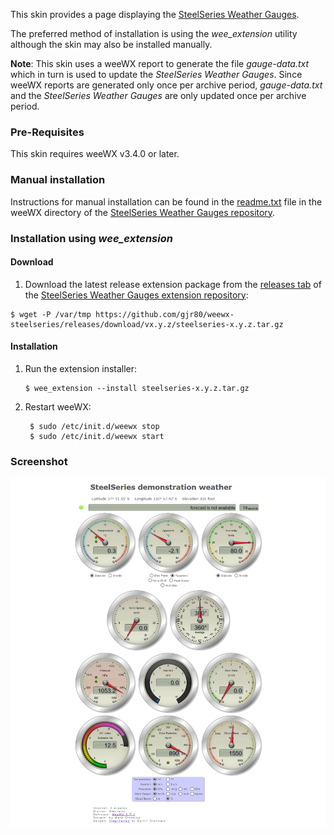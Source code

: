 This skin provides a page displaying the [SteelSeries Weather Gauges](https://github.com/mcrossley/SteelSeries-Weather-Gauges).

The preferred method of installation is using the *wee_extension* utility although the skin may also be installed manually.

**Note**: This skin uses a weeWX report to generate the file *gauge-data.txt* which in turn is used to update the *SteelSeries Weather Gauges*. Since weeWX reports are generated only once per archive period, *gauge-data.txt* and the *SteelSeries Weather Gauges* are only updated once per archive period.

### Pre-Requisites

This skin requires weeWX v3.4.0 or later.

### Manual installation

Instructions for manual installation can be found in the [readme.txt](https://github.com/mcrossley/SteelSeries-Weather-Gauges/tree/master/weather_server/WeeWX) file in the weeWX directory of the [SteelSeries Weather Gauges repository](https://github.com/mcrossley/SteelSeries-Weather-Gauges).

### Installation using *wee_extension*

#### Download

1.  Download the latest release extension package from the [releases tab](https://github.com/gjr80/weewx-steelseries/releases) of the [SteelSeries Weather Gauges extension repository](https://github.com/gjr80/weewx-steelseries):

```
$ wget -P /var/tmp https://github.com/gjr80/weewx-steelseries/releases/download/vx.y.z/steelseries-x.y.z.tar.gz
```
#### Installation

1.  Run the extension installer:

        $ wee_extension --install steelseries-x.y.z.tar.gz

2. Restart weeWX:

        $ sudo /etc/init.d/weewx stop
        $ sudo /etc/init.d/weewx start

### Screenshot
![SteelSeries Weather gauges for weeWX](https://github.com/gjr80/weewx-steelseries/blob/master/steelseries%20screenshot.png?raw=true)


